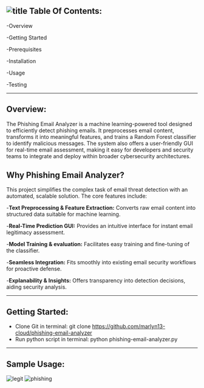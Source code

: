 ![title](https://github.com/user-attachments/assets/0b0345bc-2070-47d7-a918-65c6c0307af8)
**Table Of Contents:**
-------------------------------------------------------------------------------------------------------------------------------------------------------------------------------------------
-Overview

-Getting Started

-Prerequisites

-Installation

-Usage

-Testing

-------------------------------------------------------------------------------------------------------------------------------------------------------------------------------------------
**Overview:**
-------------------------------------------------------------------------------------------------------------------------------------------------------------------------------------------
The Phishing Email Analyzer is a machine learning-powered tool designed to efficiently detect phishing emails. It preprocesses email content, transforms it into meaningful features, and trains a Random Forest classifier to identify malicious messages. The system also offers a user-friendly GUI for real-time email assessment, making it easy for developers and security teams to integrate and deploy within broader cybersecurity architectures. 

**Why Phishing Email Analyzer?**
-------------------------------------------------------------------------------------------------------------------------------------------------------------------------------------------
This project simplifies the complex task of email threat detection with an automated, scalable solution. The core features include:

-**Text Preprocessing & Feature Extraction:** Converts raw email content into structured data suitable for machine learning. 

-**Real-Time Prediction GUI:** Provides an intuitive interface for instant email legitimacy assessment.

-**Model Training & evaluation:** Facilitates easy training and fine-tuning of the classifier.

-**Seamless Integration:** Fits smoothly into existing email security workflows for proactive defense. 

-**Explanability & Insights:** Offers transparency into detection decisions, aiding security analysis.

-------------------------------------------------------------------------------------------------------------------------------------------------------------------------------------------
**Getting Started:**
-------------------------------------------------------------------------------------------------------------------------------------------------------------------------------------------
- Clone Git in terminal: git clone https://github.com/marlyn13-cloud/phishing-email-analyzer
- Run python script in terminal: python phishing-email-analyzer.py
-------------------------------------------------------------------------------------------------------------------------------------------------------------------------------------------

**Sample Usage:**
-------------------------------------------------------------------------------------------------------------------------------------------------------------------------------------------
![legit](https://github.com/user-attachments/assets/7309d55b-b26a-4b4d-9d01-7edae3da67e4)
![phishing](https://github.com/user-attachments/assets/be54fc7f-59bf-404d-908d-67c9a089fd72)
